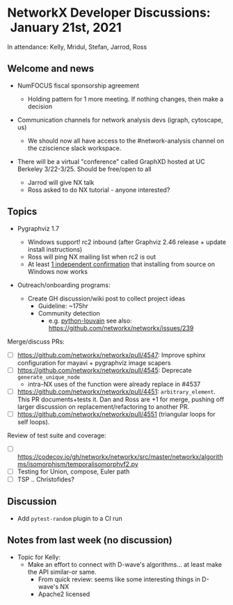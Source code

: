 # NetworkX Developer Discussions:  January 21st, 2021

In attendance: Kelly, Mridul, Stefan, Jarrod, Ross

## Welcome and news

- NumFOCUS fiscal sponsorship agreement
  * Holding pattern for 1 more meeting. If nothing changes, then make a decision
  
- Communication channels for network analysis devs (igraph, cytoscape, us)
  * We should now all have access to the #network-analysis channel on the cziscience slack workspace.

- There will be a virtual "conference" called GraphXD hosted at UC Berkeley 3/22-3/25. Should be free/open to all
  * Jarrod will give NX talk
  * Ross asked to do NX tutorial - anyone interested?

## Topics

- Pygraphviz 1.7
  * Windows support! rc2 inbound (after Graphviz 2.46 release + update install instructions)
  * Ross will ping NX mailing list when rc2 is out
  * At least [1 independent confirmation](https://github.com/pygraphviz/pygraphviz/issues/322) that installing from source on Windows now works

 - Outreach/onboarding programs:
   * Create GH discussion/wiki post to collect project ideas
     - Guideline: ~175hr
     - Community detection
       * e.g. [python-louvain](https://github.com/taynaud/python-louvain ) see also: https://github.com/networkx/networkx/issues/239

Merge/discuss PRs:
 - [ ] https://github.com/networkx/networkx/pull/4547: Improve sphinx configuration for mayavi + pygraphviz image scapers
 - [ ] https://github.com/networkx/networkx/pull/4545: Deprecate `generate_unique_node`
   * intra-NX uses of the function were already replace in #4537
 - [ ] https://github.com/networkx/networkx/pull/4451: `arbitrary_element`. This PR documents+tests it. Dan and Ross are +1 for merge, pushing off larger discussion on replacement/refactoring to another PR.
 - [ ] https://github.com/networkx/networkx/pull/4551 (triangular loops for self loops).

Review of test suite and coverage:
- [ ] https://codecov.io/gh/networkx/networkx/src/master/networkx/algorithms/isomorphism/temporalisomorphvf2.py
- [ ] Testing for Union, compose, Euler path
- [ ] TSP .. Christofides?

## Discussion
 - Add `pytest-random` plugin to a CI run

## Notes from last week (no discussion)

- Topic for Kelly:
  - Make an effort to connect with D-wave's algorithms... at least make the API similar-or same.
    * From quick review: seems like some interesting things in D-wave's NX
    * Apache2 licensed